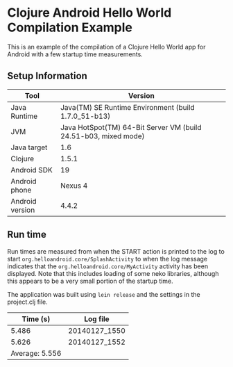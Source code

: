 # Clojure Android Hello World Compilation Example

This is an example of the compilation of a Clojure Hello World app for Android with a few startup time measurements.

## Setup Information

| Tool | Version |
| --- | --- |
| Java Runtime | Java(TM) SE Runtime Environment (build 1.7.0_51-b13) |
| JVM | Java HotSpot(TM) 64-Bit Server VM (build 24.51-b03, mixed mode) |
| Java target | 1.6 |
| Clojure | 1.5.1 |
| Android SDK | 19 |
| Android phone | Nexus 4 |
| Android version | 4.4.2 |

## Run time

Run times are measured from when the START action is printed to the log to start `org.helloandroid.core/SplashActivity` to when the log message indicates that the `org.helloandroid.core/MyActivity` activity has been displayed. Note that this includes loading of some neko libraries, although this appears to be a very small portion of the startup time.

The application was built using `lein release` and the settings in the project.clj file.

| Time (s) | Log file |
| ---- | --- |
| 5.486 | 20140127_1550 |
| 5.626 | 20140127_1552 |
| Average: 5.556 |
